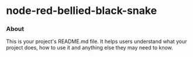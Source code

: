 node-red-bellied-black-snake
============================

### About

This is your project's README.md file. It helps users understand what your
project does, how to use it and anything else they may need to know.